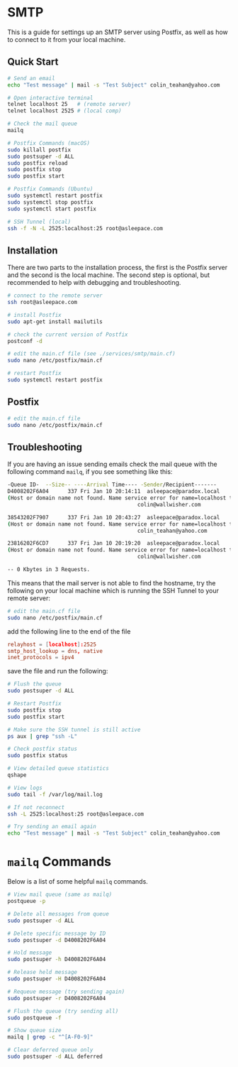 # SMTP

This is a guide for settings up an SMTP server using Postfix, as well as how to connect to it from your local machine.

## Quick Start

```bash
# Send an email
echo "Test message" | mail -s "Test Subject" colin_teahan@yahoo.com

# Open interactive terminal
telnet localhost 25   # (remote server)
telnet localhost 2525 # (local comp)

# Check the mail queue
mailq

# Postfix Commands (macOS)
sudo killall postfix
sudo postsuper -d ALL
sudo postfix reload
sudo postfix stop
sudo postfix start

# Postfix Commands (Ubuntu)
sudo systemctl restart postfix
sudo systemctl stop postfix
sudo systemctl start postfix

# SSH Tunnel (local)
ssh -f -N -L 2525:localhost:25 root@asleepace.com
```

## Installation

There are two parts to the installation process, the first is the Postfix server and the second is the local machine. The second step is optional, but recommended to help with debugging and troubleshooting.

```bash
# connect to the remote server
ssh root@asleepace.com

# install Postfix
sudo apt-get install mailutils

# check the current version of Postfix
postconf -d

# edit the main.cf file (see ./services/smtp/main.cf)
sudo nano /etc/postfix/main.cf

# restart Postfix
sudo systemctl restart postfix
```

## Postfix

```bash
# edit the main.cf file
sudo nano /etc/postfix/main.cf
```

## Troubleshooting

If you are having an issue sending emails check the mail queue with the following command `mailq`, if you see something like this:

```bash
-Queue ID-  --Size-- ----Arrival Time---- -Sender/Recipient-------
D4008202F6A04      337 Fri Jan 10 20:14:11  asleepace@paradox.local
(Host or domain name not found. Name service error for name=localhost type=AAAA: Host not found)
                                         colin@wallwisher.com

38543202F7907      337 Fri Jan 10 20:43:27  asleepace@paradox.local
(Host or domain name not found. Name service error for name=localhost type=AAAA: Host not found)
                                         colin_teahan@yahoo.com

23816202F6CD7      337 Fri Jan 10 20:19:20  asleepace@paradox.local
(Host or domain name not found. Name service error for name=localhost type=AAAA: Host not found)
                                         colin@wallwisher.com

-- 0 Kbytes in 3 Requests.
```

This means that the mail server is not able to find the hostname, try the following on your local machine which is running the SSH Tunnel to your remote server:

```bash
# edit the main.cf file
sudo nano /etc/postfix/main.cf
```

add the following line to the end of the file

```conf
relayhost = [localhost]:2525
smtp_host_lookup = dns, native
inet_protocols = ipv4
```

save the file and run the following:

```bash
# Flush the queue
sudo postsuper -d ALL

# Restart Postfix
sudo postfix stop
sudo postfix start

# Make sure the SSH tunnel is still active
ps aux | grep "ssh -L"

# Check postfix status
sudo postfix status

# View detailed queue statistics
qshape

# View logs
sudo tail -f /var/log/mail.log

# If not reconnect
ssh -L 2525:localhost:25 root@asleepace.com

# Try sending an email again
echo "Test message" | mail -s "Test Subject" colin_teahan@yahoo.com
```

# `mailq` Commands

Below is a list of some helpful `mailq` commands.

```bash
# View mail queue (same as mailq)
postqueue -p

# Delete all messages from queue
sudo postsuper -d ALL

# Delete specific message by ID
sudo postsuper -d D4008202F6A04

# Hold message
sudo postsuper -h D4008202F6A04

# Release held message
sudo postsuper -H D4008202F6A04

# Requeue message (try sending again)
sudo postsuper -r D4008202F6A04

# Flush the queue (try sending all)
sudo postqueue -f

# Show queue size
mailq | grep -c "^[A-F0-9]"

# Clear deferred queue only
sudo postsuper -d ALL deferred
```
